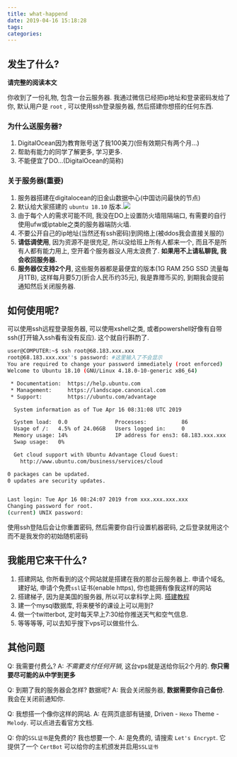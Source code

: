 ```yaml
---
title: what-happend
date: 2019-04-16 15:18:28
tags:
categories:
---
```


## 发生了什么?

**请完整的阅读本文**

你收到了一份礼物, 包含一台云服务器. 我通过微信已经把ip地址和登录密码发给了你, 默认用户是 `root` , 可以使用ssh登录服务器, 然后搭建你想搭的任何东西.

### 为什么送服务器?

1. DigitalOcean因为教育账号送了我100美刀(但有效期只有两个月...)
2. 帮助有能力的同学了解更多, 学习更多.
3. 不能便宜了DO...(DigitalOcean的简称)
<!-- more -->

### **关于服务器(重要)**

1. 服务器搭建在digitalocean的旧金山数据中心(中国访问最快的节点)
2. 默认给大家搭建的 `ubuntu 18.10` 版本.![](https://wx3.sinaimg.cn/large/005GbN8cly1g24k0zw4ncj30u00k0k0u.jpg)
3. 由于每个人的需求可能不同, 我没在DO上设置防火墙阻隔端口, 有需要的自行使用ufw或iptable之类的服务器端防火墙.
4. 不要公开自己的ip地址(当然还有ssh密码)到网络上(被ddos我会直接关服的)
5. **请低调使用**, 因为资源不是很充足, 所以没给班上所有人都来一个, 而且不是所有人都有能力用上, 空开着个服务器没人用太浪费了. 
**如果用不上请私聊我, 我会收回服务器.**
6. **服务器仅支持2个月**, 这些服务器都是最便宜的版本(1G RAM 25G SSD 流量每月1TB), 这样每月要5刀(折合人民币约35元), 我是靠赠币买的, 到期我会提前通知然后关闭服务器.

## 如何使用呢?

可以使用ssh远程登录服务器, 可以使用xshell之类, 或者powershell好像有自带ssh(打开输入ssh看有没有反应). 这个就自行斟酌了.
```bash
user@COMPUTER:~$ ssh root@68.183.xxx.xxx
root@68.183.xxx.xxx''s password: #这里输入了不会显示
You are required to change your password immediately (root enforced)
Welcome to Ubuntu 18.10 (GNU/Linux 4.18.0-10-generic x86_64)

 * Documentation:  https://help.ubuntu.com
 * Management:     https://landscape.canonical.com
 * Support:        https://ubuntu.com/advantage

  System information as of Tue Apr 16 08:31:08 UTC 2019

  System load:  0.0               Processes:           86
  Usage of /:   4.5% of 24.06GB   Users logged in:     0
  Memory usage: 14%               IP address for ens3: 68.183.xxx.xxx
  Swap usage:   0%

  Get cloud support with Ubuntu Advantage Cloud Guest:
    http://www.ubuntu.com/business/services/cloud

0 packages can be updated.
0 updates are security updates.


Last login: Tue Apr 16 08:24:07 2019 from xxx.xxx.xxx.xxx
Changing password for root.
(current) UNIX password:
```
使用ssh登陆后会让你重置密码, 然后需要你自行设置机器密码, 之后登录就用这个而不是我发你的初始随机密码

## 我能用它来干什么?

1. 搭建网站, 你所看到的这个网站就是搭建在我的那台云服务器上. 申请个域名, 建好站, 申请个免费`ssl`证书(enable https), 你也能拥有像我这样的网站
2. 搭建梯子, 因为是美国的服务器, 所以可以拿科学上网. [搭建教程](/proxy)
3. 建一个mysql数据库, 将来梗爷的课设上可以用到?
4. 做一个twitterbot, 定时每天早上7:30给你推送天气和空气信息.
5. 等等等等, 可以去知乎搜下vps可以做些什么.


## 其他问题

Q: 我需要付费么?
A: *不需要支付任何开销*, 这台vps就是送给你玩2个月的.
   **你只需要尽可能的从中学到更多**

Q: 到期了我的服务器会怎样? 数据呢?
A: 我会关闭服务器, **数据需要你自己备份**. 我会在关闭前通知你.

Q: 我想搭一个像你这样的网站.
A: 在网页底部有链接, Driven - `Hexo` Theme - `Melody`. 可以点进去看官方文档.

Q: 你的`SSL证书`是免费的? 我也想要一个.
A: 是免费的, 请搜索 `Let's Encrypt`. 它提供了一个 `CertBot` 可以给你的主机颁发并启用`SSL证书`

